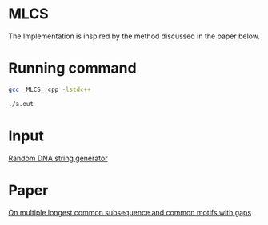 # MLCS

The Implementation is inspired by the method discussed in the paper below.
# Running command

```bash
gcc _MLCS_.cpp -lstdc++

./a.out
```
# Input 
[Random DNA string generator](http://www.bioinformatics.org/sms2/random_dna.html)

# Paper
[On multiple longest common subsequence and common motifs with gaps](https://scholar.google.com/citations?view_op=view_citation&hl=en&user=wyO9b80AAAAJ&citation_for_view=wyO9b80AAAAJ:u-x6o8ySG0sC)


